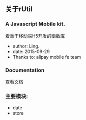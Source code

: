 ## 关于rUtil

### A Javascript Mobile kit.

着重于移动端H5开发的函数库

- author: Ling.
- date: 2015-09-29
- Thanks to: alipay mobile fe team

### Documentation

[查看文档](http://rutil.zeroling.com)

### 主要模块:

- date
- store
